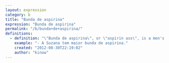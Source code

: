 ```yaml
---
layout: expression
category: b
title: "Bunda de aspirina"
expression: "Bunda de aspirina"
permalink: "/b/bunda+de+aspirina/"
definitions:
  - definition: "\"Bunda de aspirina\", or \"aspirin ass\", is a men's only expression. You say that a woman has an aspirin ass, if her ass looks like an aspirin. In other words, it is white, flat, and has a line in the middle."
    example: "- A Suzana tem maior bunda de aspirina."
    created: "2012-08-30T22:19:02"
    author: "kinow"
---
```


